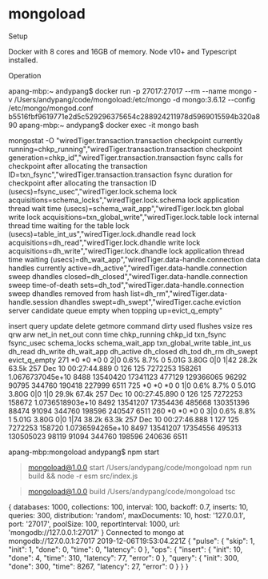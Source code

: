 # mongoload

Setup

Docker with 8 cores and 16GB of memory.
Node v10+ and Typescript installed.

Operation

apang-mbp:~ andypang$ docker run -p 27017:27017 --rm --name mongo -v /Users/andypang/code/mongoload:/etc/mongo -d mongo:3.6.12 --config /etc/mongo/mongod.conf
b5516fbf9619771e2d5c529296375654c288924211978d5969015594b320a890
apang-mbp:~ andypang$ docker exec -it mongo bash

mongostat -O "wiredTiger.transaction.transaction checkpoint currently running=chkp_running","wiredTiger.transaction.transaction checkpoint generation=chkp_id","wiredTiger.transaction.transaction fsync calls for checkpoint after allocating the transaction ID=txn_fsync","wiredTiger.transaction.transaction fsync duration for checkpoint after allocating the transaction ID (usecs)=fsync_usec","wiredTiger.lock.schema lock acquisitions=schema_locks","wiredTiger.lock.schema lock application thread wait time (usecs)=schema_wait_app","wiredTiger.lock.txn global write lock acquisitions=txn_global_write","wiredTiger.lock.table lock internal thread time waiting for the table lock (usecs)=table_int_us","wiredTiger.lock.dhandle read lock acquisitions=dh_read","wiredTiger.lock.dhandle write lock acquisitions=dh_write","wiredTiger.lock.dhandle lock application thread time waiting (usecs)=dh_wait_app","wiredTiger.data-handle.connection data handles currently active=dh_active","wiredTiger.data-handle.connection sweep dhandles closed=dh_closed","wiredTiger.data-handle.connection sweep time-of-death sets=dh_tod","wiredTiger.data-handle.connection sweep dhandles removed from hash list=dh_rm","wiredTiger.data-handle.session dhandles swept=dh_swept","wiredTiger.cache.eviction server candidate queue empty when topping up=evict_q_empty"

insert query update delete getmore command dirty used flushes vsize   res   qrw   arw net_in net_out conn                time chkp_running chkp_id txn_fsync fsync_usec schema_locks  schema_wait_app txn_global_write table_int_us  dh_read dh_write dh_wait_app dh_active dh_closed dh_tod  dh_rm dh_swept evict_q_empty
   271    *0     *0     *0       0     2|0  0.6% 8.7%       0 5.01G 3.80G 0|0 1|42  28.2k   63.5k  257 Dec 10 00:27:44.889            0     126       125    7272253       158261 1.0676737045e+10             8488     13540420 17341123   477129   129366065     96292     90795 344760 190418   227999          6511
   725    *0     *0     *0       0     1|0  0.6% 8.7%       0 5.01G 3.80G 0|0  1|0  29.9k   67.4k  257 Dec 10 00:27:45.890            0     126       125    7272253       158672 1.0736518903e+10             8492     13541207 17354436   485668   130351396     88474     91094 344760 198596   240547          6511
   260    *0     *0     *0       0     3|0  0.6% 8.8%       1 5.01G 3.80G 0|0 1|74  38.2k   63.3k  257 Dec 10 00:27:46.888            1     127       125    7272253       158720 1.0736594265e+10             8497     13541207 17354556   495313   130505023     98119     91094 344760 198596   240636          6511


apang-mbp:mongoload andypang$ npm start

> mongoload@1.0.0 start /Users/andypang/code/mongoload
> npm run build && node -r esm src/index.js


> mongoload@1.0.0 build /Users/andypang/code/mongoload
> tsc

{ databases: 1000,
  collections: 100,
  interval: 100,
  backoff: 0.7,
  inserts: 10,
  queries: 300,
  distribution: 'random',
  maxDocuments: 10,
  host: '127.0.0.1',
  port: '27017',
  poolSize: 100,
  reportInterval: 1000,
  url: 'mongodb://127.0.0.1:27017' }
Connected to mongo at mongodb://127.0.0.1:27017
2019-12-06T19:53:04.221Z
{
  "pulse": {
    "skip": 1,
    "init": 1,
    "done": 0,
    "time": 0,
    "latency": 0
  },
  "ops": {
    "insert": {
      "init": 10,
      "done": 4,
      "time": 310,
      "latency": 77,
      "error": 0
    },
    "query": {
      "init": 300,
      "done": 300,
      "time": 8267,
      "latency": 27,
      "error": 0
    }
  }
}